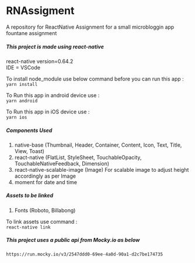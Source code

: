 # RNAssigment
A repository for ReactNative Assignment for a small microbloggin app
fountane assignment

##### This project is made using react-native
react-native version=0.64.2<br />
IDE = VSCode

To install node_module use below command before you can run this app : <br />
`yarn install`

To Run this app in android device use : <br />
`yarn android`

To Run this app in iOS device use : <br />
`yarn ios`

##### Components Used 
1. native-base (Thumbnail, Header, Container, Content, Icon, Text, Title, View, Toast)
2. react-native (FlatList, StyleSheet, TouchableOpacity, TouchableNativeFeedback, Dimension)
3. react-native-scalable-image (Image) For scalable image to adjust height accordingly as per Image
4. moment for date and time

##### Assets to be linked
1. Fonts (Roboto, Billabong)

To link assets use command : <br />
`react-native link`

##### This project uses a public api from Mocky.io as below
`https://run.mocky.io/v3/2547ddd0-69ee-4a0d-90a1-d2c7be174735`

